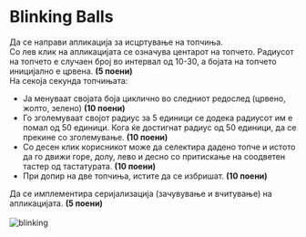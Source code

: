 # Blinking Balls
Да се направи апликација за исцртување на топчиња.
<br>
Со лев клик на апликацијата се означува центарот на топчето. Радиусот на топчето е случаен број во интервал од 10-30, а бојата на топчето иницијално е црвена. **(5 поени)**
<br>
На секоја секунда топчињата:
- Ја менуваат својата боја циклично во следниот редослед (црвено, жолто, зелено) **(10 поени)**
- Го зголемуваат својот радиус за 5 единици се додека радиусот им е помал од 50 единици. Кога ќе достигнат радиус од 50 единици, да се прекине со зголемување. **(10 поени)**
- Со десен клик корисникот може да селектира дадено топче и истото да го движи горе, долу, лево и десно со притискање на соодветен тастер од тастатурата. **(10 поени)**
- При допир на две топчиња, истите да се избришат. **(10 поени)**

Да се имплементира серијализација (зачувување и вчитување) на апликацијата. **(5 поени)**
<br><br>
![blinking](https://github.com/user-attachments/assets/087cf262-6dc8-4886-ab7e-922cda269842)
